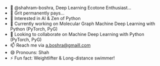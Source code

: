 - 👋 @shahram-boshra, Deep Learning Ecotone Enthusiast...
- 🌱 Grit permanently pays...
- 👀 Interested in AI & Zen of Python
- 🌱 Currently working on Molecular Graph Machine Deep Learning with Python (PyTorch, PyG)
- 💞️ Looking to collaborate on Machine Deep Learning with Python (PyTorch, PyG)
- 📫 Reach me via a.boshra@gmaill.com
- 😄 Pronouns: Shah
- ⚡ Fun fact: Weightlifter & Long-distance swimmer!

<!---
shahram-boshra/shahram-boshra is a ✨ special ✨ repository because its `README.md` (this file) appears on your GitHub profile.
You can click the Preview link to take a look at your changes.
--->
